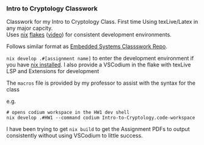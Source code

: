 ### Intro to Cryptology Classwork

Classwork for my Intro to Cryptology Class.
First time Using texLive/Latex in any major capcity.
<br> Uses [nix](https://nixos.org/guides/how-nix-works/) [flakes](https://wiki.nixos.org/wiki/Flakes#) ([video](https://youtu.be/JCeYq72Sko0)) for consistent development environments.

Follows similar format as [Embedded Systems Classswork Repo](https://github.com/xTechon/Embedded-Systems).

`nix develop .#[assignment name]` to enter the development environment if you have [nix installed](https://github.com/DeterminateSystems/nix-installer).
I also provide a VSCodium in the flake with texLive LSP and Extensions for development

The `macros` file is provided by my professor to assist with the syntax for the class

e.g. 
```
# opens codium workspace in the HW1 dev shell
nix develop .#HW1 --command codium Intro-to-Cryptology.code-workspace
```
I have been trying to get `nix build` to get the Assignment PDFs to output consistently without using VSCodium to little success.
